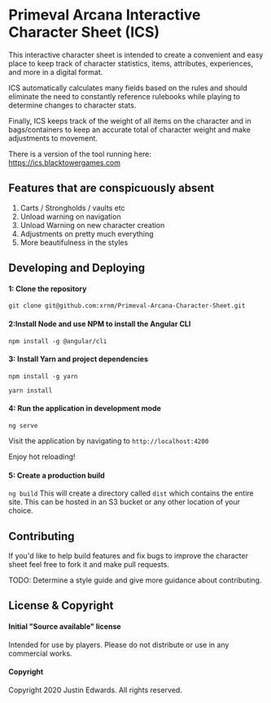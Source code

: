 
# Primeval Arcana Interactive Character Sheet (ICS)

This interactive character sheet is intended to create a convenient and easy place to keep track of character statistics, items, attributes, experiences, and more in a digital format.

ICS automatically calculates many fields based on the rules and should eliminate the need to constantly reference rulebooks while playing to determine changes to character stats.

Finally, ICS keeps track of the weight of all items on the character and in bags/containers to keep an accurate total of character weight and make adjustments to movement.

There is a version of the tool running here:
https://ics.blacktowergames.com

## Features that are conspicuously absent

1. Carts / Strongholds / vaults etc
2. Unload warning on navigation
3. Unload Warning on new character creation
4. Adjustments on pretty much everything
5. More beautifulness in the styles


## Developing and Deploying
#### 1: Clone the repository
`git clone git@github.com:xrnm/Primeval-Arcana-Character-Sheet.git`

#### 2:Install Node and use NPM to install the Angular CLI

`npm install -g @angular/cli`

#### 3: Install Yarn and project dependencies

`npm install -g yarn`

`yarn install`

#### 4: Run the application in development mode
  
`ng serve`

Visit the application by navigating to `http://localhost:4200`

Enjoy hot reloading!

#### 5: Create a production build
`ng build`
This will create a directory called `dist` which contains the entire site. This can be hosted in an S3 bucket or any other location of your choice.

## Contributing
If you'd like to help build features and fix bugs to improve the character sheet feel free to fork it and make pull requests.

TODO: Determine a style guide and give more guidance about contributing.

## License & Copyright
#### Initial "Source available" license
Intended for use by players. Please do not distribute or use in any commercial works.

#### Copyright
Copyright 2020 Justin Edwards. All rights reserved. 





 


